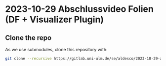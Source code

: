 # 2023-10-29 Abschlussvideo Folien (DF + Visualizer Plugin)

## Clone the repo
As we use submodules, clone this repository with:

```bash
git clone --recursive https://gitlab.uni-ulm.de/se/aldesco/2023-10-29-abschlussvideo-folien.git
```

